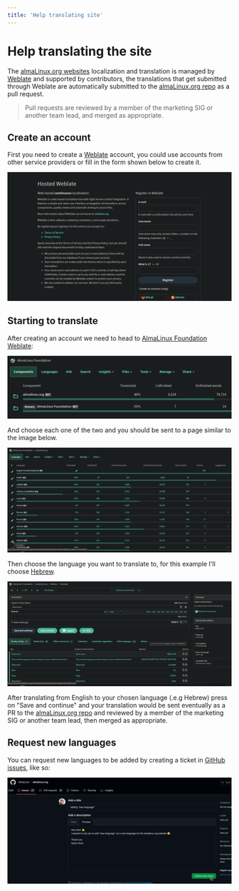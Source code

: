 ```yaml
---
title: 'Help translating site'
---
```

# Help translating the site

The [almaLinux.org websites](https://almalinux.org/) localization and translation is managed by [Weblate](https://hosted.weblate.org/engage/almalinux/) and supported by contributors, the translations that get submitted through Weblate are automatically submitted to the [almaLinux.org repo](https://github.com/AlmaLinux/almalinux.org) as a pull request.

> Pull requests are reviewed by a member of the marketing SIG or another team lead, and merged as appropriate.

## Create an account

First you need to create a [Weblate](https://hosted.weblate.org/accounts/register/) account, you could use accounts from other service providers or fill in the form shown below to create it.

![image](/images/weblate-create-account.png)

## Starting to translate

After creating an account we need to head to [AlmaLinux Foundation Weblate](https://hosted.weblate.org/projects/almalinux/):

![image](/images/weblate-almalinux-foundation.png)

And choose each one of the two and you should be sent to a page similar to the image below.

![image](/images/weblate-translate-website.png)

Then choose the language you want to translate to, for this example I'll choose [Hebrew](https://hosted.weblate.org/translate/almalinux/website-backend/he/?q=state:%3Ctranslated).

![image](/images/weblate-send-translations.png)

After translating from English to your chosen language (.e.g Hebrew) press on "Save and continue" and your translation would be sent eventually as a PR to the [almaLinux.org repo](https://github.com/AlmaLinux/almalinux.org) and reviewed by a member of the marketing SIG or another team lead, then merged as appropriate.

##  Request new languages 

You can request new languages to be added by creating a ticket in [GitHub issues](https://github.com/AlmaLinux/almalinux.org/issues), like so:

![image](/images/weblate-ask-new-lang.png)
